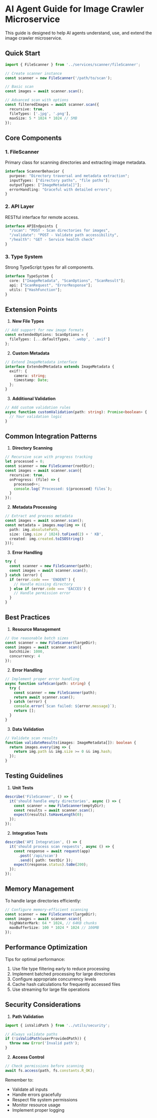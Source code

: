 # AI Agent Guide for Image Crawler Microservice

This guide is designed to help AI agents understand, use, and extend the image crawler microservice.

## Quick Start

```typescript
import { FileScanner } from '../services/scanner/fileScanner';

// Create scanner instance
const scanner = new FileScanner('/path/to/scan');

// Basic scan
const images = await scanner.scan();

// Advanced scan with options
const filteredImages = await scanner.scan({
  recursive: true,
  fileTypes: ['.jpg', '.png'],
  maxSize: 5 * 1024 * 1024 // 5MB
});
```

## Core Components

### 1. FileScanner
Primary class for scanning directories and extracting image metadata.
```typescript
interface ScannerBehavior {
  purpose: "Directory traversal and metadata extraction";
  inputTypes: ["directory paths", "file paths"];
  outputTypes: ["ImageMetadata[]"];
  errorHandling: "Graceful with detailed errors";
}
```

### 2. API Layer
RESTful interface for remote access.
```typescript
interface APIEndpoints {
  "/scan": "POST - Scan directories for images",
  "/validate": "POST - Validate path accessibility",
  "/health": "GET - Service health check"
}
```

### 3. Type System
Strong TypeScript types for all components.
```typescript
interface TypeSystem {
  core: ["ImageMetadata", "ScanOptions", "ScanResult"];
  api: ["ScanRequest", "ErrorResponse"];
  utils: ["HashFunction"];
}
```

## Extension Points

1. **New File Types**
```typescript
// Add support for new image formats
const extendedOptions: ScanOptions = {
  fileTypes: [...defaultTypes, '.webp', '.avif']
};
```

2. **Custom Metadata**
```typescript
// Extend ImageMetadata interface
interface ExtendedMetadata extends ImageMetadata {
  exif?: {
    camera: string;
    timestamp: Date;
  };
}
```

3. **Additional Validation**
```typescript
// Add custom validation rules
async function customValidation(path: string): Promise<boolean> {
  // Your validation logic
}
```

## Common Integration Patterns

1. **Directory Scanning**
```typescript
// Recursive scan with progress tracking
let processed = 0;
const scanner = new FileScanner(rootDir);
const images = await scanner.scan({
  recursive: true,
  onProgress: (file) => {
    processed++;
    console.log(`Processed: ${processed} files`);
  }
});
```

2. **Metadata Processing**
```typescript
// Extract and process metadata
const images = await scanner.scan();
const metadata = images.map(img => ({
  path: img.absolutePath,
  size: (img.size / 1024).toFixed(2) + ' KB',
  created: img.created.toISOString()
}));
```

3. **Error Handling**
```typescript
try {
  const scanner = new FileScanner(path);
  const images = await scanner.scan();
} catch (error) {
  if (error.code === 'ENOENT') {
    // Handle missing directory
  } else if (error.code === 'EACCES') {
    // Handle permission error
  }
}
```

## Best Practices

1. **Resource Management**
```typescript
// Use reasonable batch sizes
const scanner = new FileScanner(largeDir);
const images = await scanner.scan({
  batchSize: 1000,
  concurrency: 4
});
```

2. **Error Handling**
```typescript
// Implement proper error handling
async function safeScan(path: string) {
  try {
    const scanner = new FileScanner(path);
    return await scanner.scan();
  } catch (error) {
    console.error(`Scan failed: ${error.message}`);
    return [];
  }
}
```

3. **Data Validation**
```typescript
// Validate scan results
function validateResults(images: ImageMetadata[]): boolean {
  return images.every(img => {
    return img.path && img.size >= 0 && img.hash;
  });
}
```

## Testing Guidelines

1. **Unit Tests**
```typescript
describe('FileScanner', () => {
  it('should handle empty directories', async () => {
    const scanner = new FileScanner(emptyDir);
    const results = await scanner.scan();
    expect(results).toHaveLength(0);
  });
});
```

2. **Integration Tests**
```typescript
describe('API Integration', () => {
  it('should process scan requests', async () => {
    const response = await request(app)
      .post('/api/scan')
      .send({ path: testDir });
    expect(response.status).toBe(200);
  });
});
```

## Memory Management

To handle large directories efficiently:

```typescript
// Configure memory-efficient scanning
const scanner = new FileScanner(largeDir);
const images = await scanner.scan({
  highWaterMark: 64 * 1024, // 64KB chunks
  maxBufferSize: 100 * 1024 * 1024 // 100MB
});
```

## Performance Optimization

Tips for optimal performance:

1. Use file type filtering early to reduce processing
2. Implement batched processing for large directories
3. Configure appropriate concurrency levels
4. Cache hash calculations for frequently accessed files
5. Use streaming for large file operations

## Security Considerations

1. **Path Validation**
```typescript
import { isValidPath } from '../utils/security';

// Always validate paths
if (!isValidPath(userProvidedPath)) {
  throw new Error('Invalid path');
}
```

2. **Access Control**
```typescript
// Check permissions before scanning
await fs.access(path, fs.constants.R_OK);
```

Remember to:
- Validate all inputs
- Handle errors gracefully
- Respect file system permissions
- Monitor resource usage
- Implement proper logging
